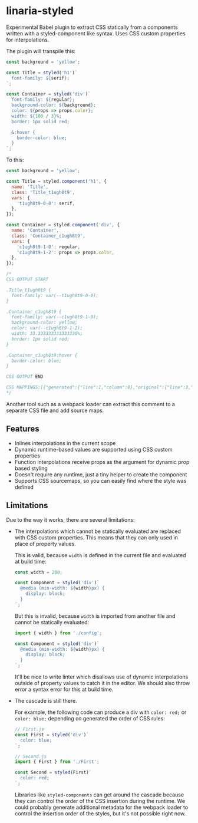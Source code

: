 # linaria-styled

Experimental Babel plugin to extract CSS statically from a components written with a styled-component like syntax. Uses CSS custom properties for interpolations.

The plugin will transpile this:

```js
const background = 'yellow';

const Title = styled('h1')`
  font-family: ${serif};
`;

const Container = styled('div')`
  font-family: ${regular};
  background-color: ${background};
  color: ${props => props.color};
  width: ${100 / 3}%;
  border: 1px solid red;

  &:hover {
    border-color: blue;
  }
`;
```

To this:

```js
const background = 'yellow';

const Title = styled.component('h1', {
  name: 'Title',
  class: 'Title_t1ugh8t9',
  vars: {
    't1ugh8t9-0-0': serif,
  },
});

const Container = styled.component('div', {
  name: 'Container',
  class: 'Container_c1ugh8t9',
  vars: {
    'c1ugh8t9-1-0': regular,
    'c1ugh8t9-1-2': props => props.color,
  },
});

/*
CSS OUTPUT START

.Title_t1ugh8t9 {
  font-family: var(--t1ugh8t9-0-0);
}

.Container_c1ugh8t9 {
  font-family: var(--c1ugh8t9-1-0);
  background-color: yellow;
  color: var(--c1ugh8t9-1-2);
  width: 33.333333333333336%;
  border: 1px solid red;
}

.Container_c1ugh8t9:hover {
  border-color: blue;
}

CSS OUTPUT END

CSS MAPPINGS:[{"generated":{"line":1,"column":0},"original":{"line":3,"column":6},"name":"Title_t1ugh8t9"},{"generated":{"line":5,"column":0},"original":{"line":7,"column":6},"name":"Container_c1ugh8t9"}]
*/
```

Another tool such as a webpack loader can extract this comment to a separate CSS file and add source maps.

## Features

- Inlines interpolations in the current scope
- Dynamic runtime-based values are supported using CSS custom properties
- Function interpolations receive props as the argument for dynamic prop based styling
- Doesn't require any runtime, just a tiny helper to create the component
- Supports CSS sourcemaps, so you can easily find where the style was defined

## Limitations

Due to the way it works, there are several limitations:

- The interpolations which cannot be statically evaluated are replaced with CSS custom properties. This means that they can only used in place of property values.

  This is valid, because `width` is defined in the current file and evaluated at build time:

  ```js
  const width = 200;

  const Component = styled('div')`
    @media (min-width: ${width}px) {
      display: block;
    }
  `;
  ```

  But this is invalid, because `width` is imported from another file and cannot be statically evaluated:

  ```js
  import { width } from './config';

  const Component = styled('div')`
    @media (min-width: ${width}px) {
      display: block;
    }
  `;
  ```

  It'll be nice to write linter which disallows use of dynamic interpolations outside of property values to catch it in the editor. We should also throw error a syntax error for this at build time.

- The cascade is still there.

  For example, the following code can produce a div with `color: red;` or `color: blue;` depending on generated the order of CSS rules:

  ```js
  // First.js
  const First = styled('div')`
    color: blue;
  `;

  // Second.js
  import { First } from './First';

  const Second = styled(First)`
    color: red;
  `;
  ```

  Libraries like `styled-components` can get around the cascade because they can control the order of the CSS insertion during the runtime. We could probably generate additional metadata for the webpack loader to control the insertion order of the styles, but it's not possible right now.
